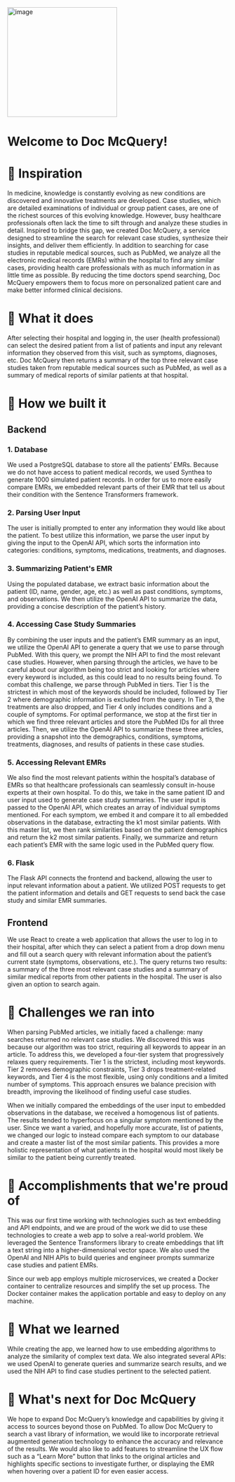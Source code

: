 <img height="250" alt="image" src="https://github.com/user-attachments/assets/a52c4794-3970-456a-883c-6821004fbd08" />

# Welcome to Doc McQuery!
# 🦛 Inspiration
In medicine, knowledge is constantly evolving as new conditions are discovered and innovative treatments are developed. Case studies, which are detailed examinations of individual or group patient cases, are one of the richest sources of this evolving knowledge. However, busy healthcare professionals often lack the time to sift through and analyze these studies in detail. Inspired to bridge this gap, we created Doc McQuery, a service designed to streamline the search for relevant case studies, synthesize their insights, and deliver them efficiently. In addition to searching for case studies in reputable medical sources, such as PubMed, we analyze all the electronic medical records (EMRs) within the hospital to find any similar cases, providing health care professionals with as much information in as little time as possible. By reducing the time doctors spend searching, Doc McQuery empowers them to focus more on personalized patient care and make better informed clinical decisions.

# 🦛 What it does
After selecting their hospital and logging in, the user (health professional) can select the desired patient from a list of patients and input any relevant information they observed from this visit, such as symptoms, diagnoses, etc. Doc McQuery then returns a summary of the top three relevant case studies taken from reputable medical sources such as PubMed, as well as a summary of medical reports of similar patients at that hospital. 

# 🦛 How we built it
## Backend
### 1. Database
We used a PostgreSQL database to store all the patients’ EMRs. Because we do not have access to patient medical records, we used Synthea to generate 1000 simulated patient records. In order for us to more easily compare EMRs, we embedded relevant parts of their EMR that tell us about their condition with the Sentence Transformers framework. 

### 2. Parsing User Input
The user is initially prompted to enter any information they would like about the patient. To best utilize this information, we parse the user input by giving the input to the OpenAI API, which sorts the information into categories: conditions, symptoms, medications, treatments, and diagnoses. 

### 3. Summarizing Patient's EMR
Using the populated database, we extract basic information about the patient (ID, name, gender, age, etc.) as well as past conditions, symptoms, and observations. We then utilize the OpenAI API to summarize the data, providing a concise description of the patient’s history.

### 4. Accessing Case Study Summaries
By combining the user inputs and the patient’s EMR summary as an input, we utilize the OpenAI API to generate a query that we use to parse through PubMed. With this query, we prompt the NIH API to find the most relevant case studies. However, when parsing through the articles, we have to be careful about our algorithm being too strict and looking for articles where every keyword is included, as this could lead to no results being found. To combat this challenge, we parse through PubMed in tiers. Tier 1 is the strictest in which most of the keywords should be included, followed by Tier 2 where demographic information is excluded from the query. In Tier 3, the treatments are also dropped, and Tier 4 only includes conditions and a couple of symptoms. For optimal performance, we stop at the first tier in which we find three relevant articles and store the PubMed IDs for all three articles. Then, we utilize the OpenAI API to summarize these three articles, providing a snapshot into the demographics, conditions, symptoms, treatments, diagnoses, and results of patients in these case studies. 

### 5. Accessing Relevant EMRs
We also find the most relevant patients within the hospital’s database of EMRs so that healthcare professionals can seamlessly consult in-house experts at their own hospital. To do this, we take in the same patient ID and user input used to generate case study summaries. The user input is passed to the OpenAI API, which creates an array of individual symptoms mentioned. For each symptom, we embed it and compare it to all embedded observations in the database, extracting the k1 most similar patients. With this master list, we then rank similarities based on the patient demographics and return the k2 most similar patients. Finally, we summarize and return each patient’s EMR with the same logic used in the PubMed query flow. 

### 6. Flask
The Flask API connects the frontend and backend, allowing the user to input relevant information about a patient. We utilized POST requests to get the patient information and details and GET requests to send back the case study and similar EMR summaries. 

## Frontend
We use React to create a web application that allows the user to log in to their hospital, after which they can select a patient from a drop down menu and fill out a search query with relevant information about the patient’s current state (symptoms, observations, etc.). The query returns two results: a summary of the three most relevant case studies and a summary of similar medical reports from other patients in the hospital. The user is also given an option to search again.

# 🦛 Challenges we ran into
When parsing PubMed articles, we initially faced a challenge: many searches returned no relevant case studies. We discovered this was because our algorithm was too strict, requiring all keywords to appear in an article. To address this, we developed a four-tier system that progressively relaxes query requirements. Tier 1 is the strictest, including most keywords. Tier 2 removes demographic constraints, Tier 3 drops treatment-related keywords, and Tier 4 is the most flexible, using only conditions and a limited number of symptoms. This approach ensures we balance precision with breadth, improving the likelihood of finding useful case studies.

When we initially compared the embeddings of the user input to embedded observations in the database, we received a homogenous list of patients. The results tended to hyperfocus on a singular symptom mentioned by the user. Since we want a varied, and hopefully more accurate, list of patients, we changed our logic to instead compare each symptom to our database and create a master list of the most similar patients. This provides a more holistic representation of what patients in the hospital would most likely be similar to the patient being currently treated.

# 🦛 Accomplishments that we're proud of
This was our first time working with technologies such as text embedding and API endpoints, and we are proud of the work we did to use these technologies to create a web app to solve a real-world problem. We leveraged the Sentence Transformers library to create embeddings that lift a text string into a higher-dimensional vector space. We also used the OpenAI and NIH APIs to build queries and engineer prompts summarize case studies and patient EMRs.

Since our web app employs multiple microservices, we created a Docker container to centralize resources and simplify the set up process. The Docker container makes the application portable and easy to deploy on any machine.

# 🦛 What we learned
While creating the app, we learned how to use embedding algorithms to analyze the similarity of complex text data. We also integrated several APIs: we used OpenAI to generate queries and summarize search results, and we used the NIH API to find case studies pertinent to the selected patient. 

# 🦛 What's next for Doc McQuery
We hope to expand Doc McQuery’s knowledge and capabilities by giving it access to sources beyond those on PubMed. To allow Doc McQuery to search a vast library of information, we would like to incorporate retrieval augmented generation technology to enhance the accuracy and relevance of the results. We would also like to add features to streamline the UX flow such as a “Learn More” button that links to the original articles and highlights specific sections to investigate further, or displaying the EMR when hovering over a patient ID for even easier access.



